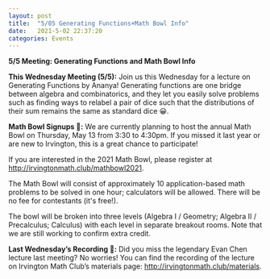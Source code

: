 ```yaml
---
layout: post
title:  "5/05 Generating Functions+Math Bowl Info"
date:   2021-5-02 22:37:20
categories: Events
---
```


**5/5 Meeting: Generating Functions and Math Bowl Info**

**This Wednesday Meeting (5/5):**
Join us this Wednesday for a lecture on Generating Functions by Ananya! Generating functions are one bridge between algebra and combinatorics, and they let you easily solve problems such as finding ways to relabel a pair of dice such that the distributions of their sum remains the same as standard dice 😀.

**Math Bowl Signups 📝:**
We are currently planning to host the annual Math Bowl on Thursday, May 13 from 3:30 to 4:30pm. If you missed it last year or are new to Irvington, this is a great chance to participate!

If you are interested in the 2021 Math Bowl, please register at http://irvingtonmath.club/mathbowl2021.

The Math Bowl will consist of approximately 10 application-based math problems to be solved in one hour; calculators will be allowed. There will be no fee for contestants (it's free!).

The bowl will be broken into three levels (Algebra I / Geometry; Algebra II / Precalculus; Calculus) with each level in separate breakout rooms. Note that we are still working to confirm extra credit. 

**Last Wednesday’s Recording 🎥:**
Did you miss the legendary Evan Chen lecture last meeting? No worries! You can find the recording of the lecture on Irvington Math Club’s materials page: http://irvingtonmath.club/materials.

